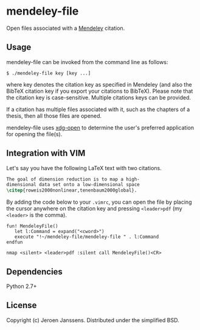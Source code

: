 mendeley-file
=============

Open files associated with a [Mendeley](http://www.mendeley.com) citation. 


Usage
-----
mendeley-file can be invoked from the command line as follows:

	$ ./mendeley-file key [key ...]

where key denotes the citation key as specified in Mendeley (and also the BibTeX citation key if you export your citations to BibTeX). Please note that the citation key is case-sensitive. Multiple citations keys can be provided. 

If a citation has multiple files associated with it, such as the chapters of a thesis, then all those files are opened.

mendeley-file uses [xdg-open](http://portland.freedesktop.org/xdg-utils-1.0/xdg-open.html) to determine the user's preferred application for opening the file(s).


Integration with VIM
--------------------

Let's say you have the following LaTeX text with two citations.

```latex
The goal of dimension reduction is to map a high-
dimensional data set onto a low-dimensional space
\citep{roweis2000nonlinear,tenenbaum2000global}. 
```

By adding the code below to your `.vimrc`, you can open the file by placing the cursor anywhere on the citation key and pressing `<leader>pdf` (my `<leader>` is the comma).

```vim
fun! MendeleyFile()
   let l:Command = expand("<cword>")
   execute "!~/mendeley-file/mendeley-file " . l:Command
endfun

nmap <silent> <leader>pdf :silent call MendeleyFile()<CR>
```


Dependencies
------------
Python 2.7+


License
-------
Copyright (c) Jeroen Janssens. Distributed under the simplified BSD.
